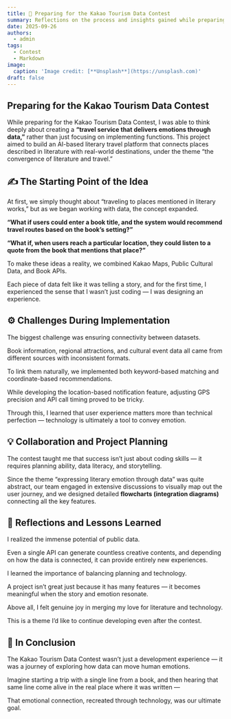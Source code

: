 ```yaml
---
title: 🧠 Preparing for the Kakao Tourism Data Contest
summary: Reflections on the process and insights gained while preparing for and participating in the Kakao Tourism Data Contest
date: 2025-09-26
authors:
  - admin
tags:
  - Contest
  - Markdown
image:
  caption: 'Image credit: [**Unsplash**](https://unsplash.com)'
draft: false
---
```



## Preparing for the Kakao Tourism Data Contest

While preparing for the Kakao Tourism Data Contest, I was able to think deeply about creating a **“travel service that delivers emotions through data,”** rather than just focusing on implementing functions.
This project aimed to build an AI-based literary travel platform that connects places described in literature with real-world destinations, under the theme “the convergence of literature and travel.”

## ✍️ The Starting Point of the Idea
At first, we simply thought about “traveling to places mentioned in literary works,” but as we began working with data, the concept expanded.

**“What if users could enter a book title, and the system would recommend travel routes based on the book’s setting?”**

**“What if, when users reach a particular location, they could listen to a quote from the book that mentions that place?”**

To make these ideas a reality, we combined Kakao Maps, Public Cultural Data, and Book APIs.

Each piece of data felt like it was telling a story, and for the first time, I experienced the sense that I wasn’t just coding — I was designing an experience.

## ⚙️ Challenges During Implementation
The biggest challenge was ensuring connectivity between datasets.

Book information, regional attractions, and cultural event data all came from different sources with inconsistent formats.

To link them naturally, we implemented both keyword-based matching and coordinate-based recommendations.

While developing the location-based notification feature, adjusting GPS precision and API call timing proved to be tricky.

Through this, I learned that user experience matters more than technical perfection — technology is ultimately a tool to convey emotion.


## 💡 Collaboration and Project Planning

The contest taught me that success isn’t just about coding skills — it requires planning ability, data literacy, and storytelling.

Since the theme “expressing literary emotion through data” was quite abstract, our team engaged in extensive discussions to visually map out the user journey, and we designed detailed **flowcharts (integration diagrams)** connecting all the key features.


## 🌿 Reflections and Lessons Learned

I realized the immense potential of public data.

Even a single API can generate countless creative contents, and depending on how the data is connected, it can provide entirely new experiences.

I learned the importance of balancing planning and technology.

A project isn’t great just because it has many features — it becomes meaningful when the story and emotion resonate.

Above all, I felt genuine joy in merging my love for literature and technology.

This is a theme I’d like to continue developing even after the contest.

## 🚀 In Conclusion

The Kakao Tourism Data Contest wasn’t just a development experience — it was a journey of exploring how data can move human emotions.

Imagine starting a trip with a single line from a book, and then hearing that same line come alive in the real place where it was written —

That emotional connection, recreated through technology, was our ultimate goal.